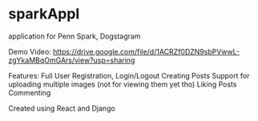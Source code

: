 # sparkAppl
 application for Penn Spark, Dogstagram

Demo Video:
https://drive.google.com/file/d/1ACRZf0DZN9sbPVwwL-zgYkaMBqOmGArs/view?usp=sharing

Features:
Full User Registration, Login/Logout
Creating Posts
 Support for uploading multiple images (not for viewing them yet tho)
Liking Posts
Commenting

Created using React and Django
